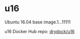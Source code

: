 # u16
Ubuntu 16.04 base image.1...11111

u16 Docker Hub repo: [drydock/u16](https://hub.docker.com/r/drydock/u16/)
  
